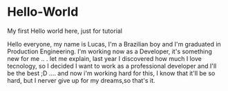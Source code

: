 # Hello-World
My first Hello world here, just for tutorial

Hello everyone, my name is Lucas, I'm a Brazilian boy and I'm graduated in Production Engineering.
I'm working now as a Developer, it's something new for me .. . let me explain, last year I discovered how much I love tecnology, so I decided I want to work as a professional developer and I'll be the best ;D .... and now i'm working hard for this, I know that  it'll be so hard, but I nerver give up for my dreams,so that's it. 
